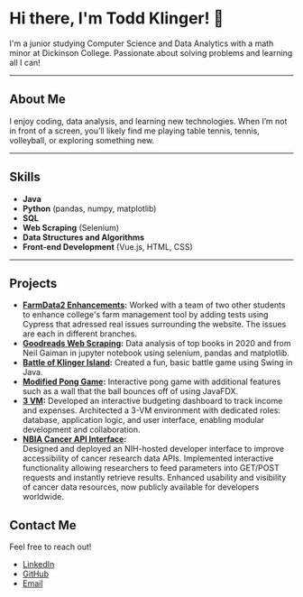 # Hi there, I'm Todd Klinger! 👋

I'm a junior studying Computer Science and Data Analytics with a math minor at Dickinson College. Passionate about solving problems and learning all I can!

---

## About Me
I enjoy coding, data analysis, and learning new technologies. When I’m not in front of a screen, you’ll likely find me playing table tennis, tennis, volleyball, or exploring something new.

---

## Skills
- **Java**
- **Python** (pandas, numpy, matplotlib)
- **SQL**
- **Web Scraping** (Selenium)
- **Data Structures and Algorithms**
- **Front-end Development** (Vue.js, HTML, CSS)

---

## Projects
- **[FarmData2 Enhancements](https://github.com/XxToddTheGodxX/FD2School-FarmData2/branches):** Worked with a team of two other students to enhance college's farm management tool by adding tests using Cypress that adressed real issues surrounding the website. The issues are each in different branches.
- **[Goodreads Web Scraping](https://github.com/Toddthegod1/GoodreadsWebscraping):** Data analysis of top books in 2020 and from Neil Gaiman in jupyter notebook using selenium, pandas and matplotlib.
- **[Battle of Klinger Island](https://github.com/Toddthegod1/GameDevelopment):** Created a fun, basic battle game using Swing in Java.
- **[Modified Pong Game](https://github.com/Toddthegod1/PaddleWars):** Interactive pong game with additional features such as a wall that the ball bounces off of using JavaFDX.
- **[3 VM](https://github.com/Toddthegod1/3VMProjectPublic):** 
Developed an interactive budgeting dashboard to track income and expenses. Architected a 3-VM environment with dedicated roles: database, application logic, and user interface, enabling modular development and collaboration. 
-  **[NBIA Cancer API Interface](https://cbiit.github.io/NBIA-TCIA/#/):**  
Designed and deployed an NIH-hosted developer interface to improve accessibility of cancer research data APIs. Implemented interactive functionality allowing researchers to feed parameters into GET/POST requests and instantly retrieve results. Enhanced usability and visibility of cancer data resources, now publicly available for developers worldwide.
## Contact Me
Feel free to reach out!

- [LinkedIn](https://www.linkedin.com/in/todd-klinger-35b576269/)
- [GitHub](https://github.com/Toddthegod1)
- [Email](mailto:toddjek@icloud.com)
